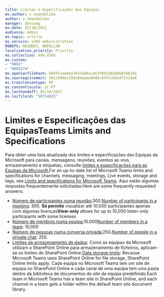 ```yaml
---
title: Limites e Especificações das Equipas
ms.author: v-smandalika
author: v-smandalika
manager: dansimp
ms.date: 03/10/2021
audience: Admin
ms.topic: article
ms.service: o365-administration
ROBOTS: NOINDEX, NOFOLLOW
localization_priority: Priority
ms.collection: Adm_O365
ms.custom:
- "9091"
- "9005274"
ms.openlocfilehash: 6db5faeddea7b47ab6ac4e3f091d82686834614d
ms.sourcegitcommit: 581c696ec108184adae9d4bc8f47cb9247131de8
ms.translationtype: MT
ms.contentlocale: pt-PT
ms.lasthandoff: 03/10/2021
ms.locfileid: "50714833"
---
```

# <a name="teams-limits-and-specifications"></a><span data-ttu-id="c0d5e-102">Limites e Especificações das Equipas</span><span class="sxs-lookup"><span data-stu-id="c0d5e-102">Teams Limits and Specifications</span></span>

<span data-ttu-id="c0d5e-103">Para obter uma lista atualizada dos limites e especificações das Equipas da Microsoft para canais, mensagens, reuniões, eventos ao vivo, armazenamento e etiquetas, consulte [limites e especificações para as Equipas da Microsoft.](https://docs.microsoft.com/microsoftteams/limits-specifications-teams)</span><span class="sxs-lookup"><span data-stu-id="c0d5e-103">For an up-to-date list of Microsoft Teams limits and specifications for channels, messaging, meetings, Live events, storage and tags, see [Limits and specifications for Microsoft Teams](https://docs.microsoft.com/microsoftteams/limits-specifications-teams).</span></span> <span data-ttu-id="c0d5e-104">Aqui estão algumas respostas frequentemente solicitadas:</span><span class="sxs-lookup"><span data-stu-id="c0d5e-104">Here are some frequently requested answers:</span></span>

- <span data-ttu-id="c0d5e-105">[Número de participantes numa reunião:](https://docs.microsoft.com/microsoftteams/limits-specifications-teams#meetings-and-calls)300.</span><span class="sxs-lookup"><span data-stu-id="c0d5e-105">[Number of participants in a meeting](https://docs.microsoft.com/microsoftteams/limits-specifications-teams#meetings-and-calls): 300.</span></span> <span data-ttu-id="c0d5e-106">**Só permite** visualizar até 10.000 participantes apenas com algumas licenças</span><span class="sxs-lookup"><span data-stu-id="c0d5e-106">**View-only** allows for up to 10,000 listen-only participants with some licenses</span></span>
- <span data-ttu-id="c0d5e-107">[Número de membros numa equipa:](https://docs.microsoft.com/microsoftteams/limits-specifications-teams#teams-and-channels)10.000</span><span class="sxs-lookup"><span data-stu-id="c0d5e-107">[Number of members in a team](https://docs.microsoft.com/microsoftteams/limits-specifications-teams#teams-and-channels): 10,000</span></span>
- <span data-ttu-id="c0d5e-108">[Número de pessoas numa conversa privada:](https://docs.microsoft.com/microsoftteams/limits-specifications-teams#chat)250.</span><span class="sxs-lookup"><span data-stu-id="c0d5e-108">[Number of people in a private chat](https://docs.microsoft.com/microsoftteams/limits-specifications-teams#chat): 250.</span></span> 
- <span data-ttu-id="c0d5e-109">[Limites de armazenamento de dados](https://docs.microsoft.com/microsoftteams/limits-specifications-teams#storage): Como as equipas da Microsoft utilizam o SharePoint Online para armazenamento de ficheiros, aplicam-se os limites do SharePoint Online.</span><span class="sxs-lookup"><span data-stu-id="c0d5e-109">[Data storage limits](https://docs.microsoft.com/microsoftteams/limits-specifications-teams#storage):  Because Microsoft Teams uses SharePoint Online for file storage, SharePoint Online limits apply.</span></span> <span data-ttu-id="c0d5e-110">Cada equipa no Microsoft Teams tem um site de equipa no SharePoint Online e cada canal de uma equipa tem uma pasta dentro da biblioteca de documentos do site da equipa predefinido.</span><span class="sxs-lookup"><span data-stu-id="c0d5e-110">Each team in Microsoft Teams has a team site in SharePoint Online, and each channel in a team gets a folder within the default team site document library.</span></span>

